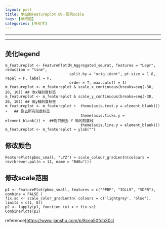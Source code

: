 ```yaml
---
layout: post
title: 单细胞Featureplot 统一图例scale
tags: [单细胞]
categories: [多组学]
---
```

***
------------------------------------------------------------------------
## 美化legend
```
m_featureplot <- FeaturePlot(M_Aggregated_seurat, features = "Lepr", reduction = "tsne",
                             split.by = "orig.ident", pt.size = 1.8, repel = F, label = F,
                             order = T, max.cutoff = 1)
m_featureplot <- m_featureplot & scale_x_continuous(breaks=seq(-30, 20, 10)) ## 改x轴刻度标签
m_featureplot <- m_featureplot & scale_y_continuous(breaks=seq(-30, 20, 10)) ## 改y轴刻度标签
m_featureplot <- m_featureplot +  theme(axis.text.y = element_blank()) +   ## 删去所有刻度标签
                                  theme(axis.ticks.y = element_blank()) +  ##则只删去 Y 轴的刻度线
                                  theme(axis.line.y = element_blank())
m_featureplot <- m_featureplot + ylab("")
```

## 修改颜色
```
FeaturePlot(pbmc_small, "LYZ") + scale_colour_gradientn(colours = rev(brewer.pal(n = 11, name = "RdBu")))
```

## 修改scale范围
```
p1 <- FeaturePlot(pbmc_small, features = c("PPBP", "IGLL5", "SDPR"), combine = FALSE )
fix.sc <- scale_color_gradientn( colours = c('lightgrey', 'blue'),  limits = c(1, 8))
p2 <- lapply(p1, function (x) x + fix.sc)
CombinePlots(p2)
```

reference[https://www.jianshu.com/p/8cea50fcb30c]
